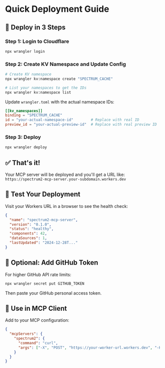 # Quick Deployment Guide

## 🚀 Deploy in 3 Steps

### Step 1: Login to Cloudflare
```bash
npx wrangler login
```

### Step 2: Create KV Namespace and Update Config
```bash
# Create KV namespace
npx wrangler kv:namespace create "SPECTRUM_CACHE"

# List your namespaces to get the IDs
npx wrangler kv:namespace list
```

Update `wrangler.toml` with the actual namespace IDs:
```toml
[[kv_namespaces]]
binding = "SPECTRUM_CACHE"
id = "your-actual-namespace-id"        # Replace with real ID
preview_id = "your-actual-preview-id"  # Replace with real preview ID
```

### Step 3: Deploy
```bash
npx wrangler deploy
```

## ✅ That's it!

Your MCP server will be deployed and you'll get a URL like:
`https://spectrum2-mcp-server.your-subdomain.workers.dev`

## 🧪 Test Your Deployment

Visit your Workers URL in a browser to see the health check:
```json
{
  "name": "spectrum2-mcp-server",
  "version": "0.1.0",
  "status": "healthy",
  "components": 42,
  "dataSources": 1,
  "lastUpdated": "2024-12-28T..."
}
```

## 🔧 Optional: Add GitHub Token

For higher GitHub API rate limits:
```bash
npx wrangler secret put GITHUB_TOKEN
```
Then paste your GitHub personal access token.

## 📝 Use in MCP Client

Add to your MCP configuration:
```json
{
  "mcpServers": {
    "spectrum2": {
      "command": "curl",
      "args": ["-X", "POST", "https://your-worker-url.workers.dev", "-H", "Content-Type: application/json", "-d"]
    }
  }
}
```
